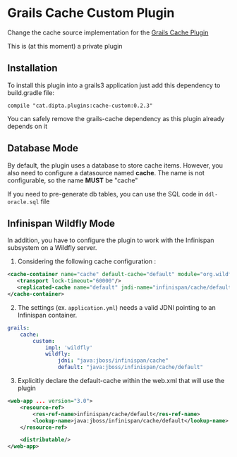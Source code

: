 
Grails Cache Custom Plugin
====================

Change the cache source implementation for the [Grails Cache Plugin](https://github.com/grails-plugins/grails-cache)


This is (at this moment) a private plugin

Installation
------------

To install this plugin into a grails3 application just add this dependency to build.gradle file:

`compile "cat.dipta.plugins:cache-custom:0.2.3"`


You can safely remove the grails-cache dependency as this plugin already depends on it

Database Mode
-------------

By default, the plugin uses a database to store cache items. However, you also need to configure a datasource named **cache**. The name is not configurable, so the name **MUST** be "cache"

If you need to pre-generate db tables, you can use the SQL code in `ddl-oracle.sql` file

Infinispan Wildfly Mode
-----------------------

In addition, you have to configure the plugin to work with the Infinispan subsystem on a Wildfly server.

1) Considering the following cache configuration : 

``` xml
<cache-container name="cache" default-cache="default" module="org.wildfly.clustering.server" jndi-name="infinispan/cache">
   <transport lock-timeout="60000"/>
   <replicated-cache name="default" jndi-name="infinispan/cache/default" mode="SYNC"/>
</cache-container>
```

2) The settings (ex. `application.yml`) needs a valid JDNI pointing to an Infinispan container.

``` yml
grails:
    cache:
        custom:
            impl: 'wildfly'
            wildfly:
                jdni: "java:jboss/infinispan/cache"
                default: "java:jboss/infinispan/cache/default"
```
3) Explicitly declare the default-cache within the web.xml that will use the plugin

```xml
<web-app ... version="3.0">
    <resource-ref>
        <res-ref-name>infinispan/cache/default</res-ref-name>
        <lookup-name>java:jboss/infinispan/cache/default</lookup-name>
    </resource-ref>

    <distributable/>
</web-app>
```
